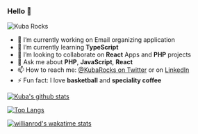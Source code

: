 ### Hello 👋


![Kuba Rocks](https://kuba.rocks/static/0c37096c35dad20d4059aee5e9f57073/69585/look-into-clouds.png)

- 🔭 I’m currently working on Email organizing application
- 🌱 I’m currently learning **TypeScript**
- 👯 I’m looking to collaborate on **React** Apps and **PHP** projects
- 💬 Ask me about **PHP**, **JavaScript**, **React**
- 📫 How to reach me: [@KubaRocks on Twitter](https://twitter.com/KubaRocks) or on [LinkedIn](https://www.linkedin.com/in/kubaflorczuk/)
- ⚡ Fun fact: I love **basketball** and **speciality coffee**

[![Kuba's github stats](https://github-readme-stats.vercel.app/api?username=KubaRocks&count_private=true&show_icons=true)](https://github.com/KubaRocks)

[![Top Langs](https://github-readme-stats.vercel.app/api/top-langs/?username=KubaRocks&hide=vim%20script)](https://github.com/anuraghazra/github-readme-stats)

[![willianrod's wakatime stats](https://github-readme-stats.vercel.app/api/wakatime?username=KubaRocks)](https://github.com/anuraghazra/github-readme-stats)
